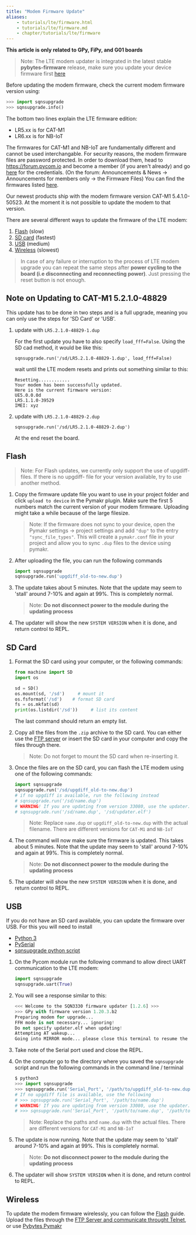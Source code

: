 ```yaml
---
title: "Modem Firmware Update"
aliases:
    - tutorials/lte/firmware.html
    - tutorials/lte/firmware.md
    - chapter/tutorials/lte/firmware
---
```


**This article is only related to GPy, FiPy, and G01 boards**

>Note: The LTE modem updater is integrated in the latest stable **pybytes-firmware** release, make sure you update your device firmware first [here](/updatefirmware/device/)

Before updating the modem firmware, check the current modem firmware version using:
```python
>>> import sqnsupgrade
>>> sqnsupgrade.info()
```
The bottom two lines explain the LTE firmware edition:

* LR5.xx is for CAT-M1
* LR6.xx is for NB-IoT

The firmwares for CAT-M1 and NB-IoT are fundamentally different and cannot be used interchangable. For security reasons, the modem firmware files are password protected. In order to download them, head to https://forum.pycom.io and become a member (if you aren't already) and go [here](https://forum.pycom.io/topic/4020/firmware-files-for-sequans-lte-modem-now-are-secured) for the credentials. (On the forum: Announcements & News &rarr; Announcements for members only &rarr; the Firmware Files)
You can find the firmwares listed [here](https://software.pycom.io/downloads/sequans2.html).

Our newest products ship with the modem firmware version CAT-M1 5.4.1.0-50523. At the moment it is not possible to update the modem to that version.

There are several different ways to update the firmware of the LTE modem:
1. [Flash](#flash) (slow)
1. [SD card](#sd-card) (fastest)
1. [USB](#usb) (medium)
1. [Wireless](#wireless) (slowest)

>In case of any failure or interruption to the process of LTE modem upgrade you can repeat the same steps after **power cycling to the board (i.e disconnecting and reconnecting power)**. Just pressing the reset button is not enough.



## Note on Updating to CAT-M1 5.2.1.0-48829

This update has to be done in two steps and is a full upgrade, meaning you can only use the steps for 'SD Card' or 'USB'.
1. update with `LR5.2.1.0-48829-1.dup`
    
    For the first update you have to also specify `load_fff=False`. Using the SD cad method, it would be like this:

    ```
    sqnsupgrade.run('/sd/LR5.2.1.0-48829-1.dup', load_fff=False)
    ```


    wait until the LTE modem resets and prints out something similar to this:

    ```
    Resetting............
    Your modem has been successfully updated.
    Here is the current firmware version:
    UE5.0.0.0d
    LR5.1.1.0-39529
    IMEI: xyz
    ```
2. update with `LR5.2.1.0-48829-2.dup`

    ```
    sqnsupgrade.run('/sd/LR5.2.1.0-48829-2.dup')
    ```
    At the end reset the board.

## Flash

>Note: For Flash updates, we currently only support the use of upgdiff- files. If there is no upgdiff- file for your version available, try to use another method. 

1. Copy the firmware update file you want to use in your project folder and click `upload to device` in the Pymakr plugin. Make sure the first 5 numbers match the current version of your modem firmware. Uploading might take a while because of the large filesize.
    > Note: If the firmware does not sync to your device, open the Pymakr settings &rarr; project settings and add `"dup"` to the entry `"sync_file_types"`. This will create a `pymakr.conf` file in your project and allow you to sync `.dup` files to the device using pymakr.
2. After uploading the file, you can run the following commands
    ```python
    import sqnsupgrade
    sqnsupgrade.run('upgdiff_old-to-new.dup')
    ```
3. The update takes about 5 minutes. Note that the update may seem to 'stall' around 7-10% and again at 99%. This is completely normal. 
    >Note: **Do not disconnect power to the module during the updating process**
4. The updater will show the new `SYSTEM VERSION` when it is done, and return control to REPL.

## SD Card

1. Format the SD card using your computer, or the following commands:
    ```python
    from machine import SD
    import os

    sd = SD()
    os.mount(sd, '/sd')     # mount it
    os.fsformat('/sd')    # format SD card
    fs = os.mkfat(sd)
    print(os.listdir('/sd'))     # list its content
    ```
    The last command should return an empty list.

2. Copy all the files from the `.zip` archive to the SD card. You can either use the [FTP server](gettingstarted/programming/ftp/) or insert the SD card in your computer and copy the files through there. 
    >Note: Do not forget to mount the SD card when re-inserting it.

3. Once the files are on the SD card, you can flash the LTE modem using one of the following commands:
    ```python
    import sqnsupgrade
    sqnsupgrade.run('/sd/upgdiff_old-to-new.dup')
    # if no upgdiff is available, run the following instead
    # sqnsupgrade.run('/sd/name.dup')
    # WARNING! If you are updating from version 33080, use the updater.elf file as well, this is not needed for the upgdiff file.
    # sqnsupgrade.run('/sd/name.dup', '/sd/updater.elf')

    ```
    >Note: Replace `name.dup` or `upgdiff_old-to-new.dup` with the actual filename. There are different versions for `CAT-M1`  and `NB-IoT`

4. The command will now make sure the firmware is updated. This takes about 5 minutes. Note that the update may seem to 'stall' around 7-10% and again at 99%. This is completely normal. 
    >Note: **Do not disconnect power to the module during the updating process**
5. The updater will show the new `SYSTEM VERSION` when it is done, and return control to REPL.


## USB
If you do not have an SD card available, you can update the firmware over USB. For this you will need to install 

* [Python 3](https://www.python.org/downloads)
* [PySerial](https://pythonhosted.org/pyserial/pyserial.html#installation)
* [sqnsupgrade python script](https://github.com/pycom/pycom-libraries/tree/master/lib/sqnsupgrade)

1. On the Pycom module run the following command to allow direct UART communication to the LTE modem:
    ```python
    import sqnsupgrade
    sqnsupgrade.uart(True)
    ```
1. You will see a response similar to this:
    ```python
    <<< Welcome to the SQN3330 firmware updater [1.2.6] >>>
    >>> GPy with firmware version 1.20.3.b2
    Preparing modem for upgrade...
    FFH mode is not necessary... ignoring!
    Do not specify updater.elf when updating!
    Attempting AT wakeup...
    Going into MIRROR mode... please close this terminal to resume the upgrade via UART
    ```
1. Take note of the Serial port used and close the REPL.

1. On the computer go to the directory where you saved the `sqnsupgrade` script and run the following commands in the command line / terminal
    ```python
    $ python3
    >>> import sqnsupgrade
    >>> sqnsupgrade.run('Serial_Port', '/path/to/upgdiff_old-to-new.dup')
    # If no upgdiff file is available, use the following
    # >>> sqnsupgrade.run('Serial_Port', '/path/to/name.dup')
    # WARNING! If you are updating from version 33080, use the updater.elf file as well, this is not needed for the upgdiff file
    # >>> sqnsupgrade.run('Serial_Port', '/path/to/name.dup', '/path/to/updater.elf')
    ```
    >Note: Replace the paths and `name.dup` with the actual files. There are different versions for `CAT-M1`  and `NB-IoT`

1. The update is now running. Note that the update may seem to 'stall' around 7-10% and again at 99%. This is completely normal. 
    >Note: **Do not disconnect power to the module during the updating process**
1.  The updater will show `SYSTEM VERSION` when it is done, and return control to REPL.


## Wireless

To update the modem firmware wirelessly, you can follow the [Flash](/updatefirmware/ltemodem/#flash) guide. Upload the files through the [FTP Server and communicate throught Telnet](/gettingstarted/programming/ftp/), or use [Pybytes Pymakr](https://pybytes.pycom.io/pymakr)


<!--
# Old content


Please also use the file upgdiff_33080-to-39529.dup (1.2M) from the archive.

    ```python
    import sqnsupgrade
    sqnsupgrade.run('upgdiff_33080-to-39529.dup', 'updater.elf')
    ```

We are using `CATM1-39529.zip` and `NB1-37781.zip` as examples in this tutorial.

After unpacking the zip archive, you will find each firmware packages contains two files, one being the firmware file (e.g. `CATM1-39529.dup` or `NB1-37781.dup`) and the `updater.elf` file, which is required when using the "recovery" firmware update method or if a previous upgrade failed and the modem is in recovery mode.

Please note that the `updater.elf` file is only around 300K so you can also store it inside the flash file system of the module. The firmware dup files will NOT fit into the available `/flash` file system on the module, so you either need to use an SD card or upload it directly from your computer.

>To upgrade from the previous CAT-M1 firmware 38638 you can simply upload the upgdiff_38638-to-39529.dup file (452K) from the CATM1-39529.zip archive into the /flash directory on your module and run:
```python
import sqnsupgrade
sqnsupgrade.run('upgdiff_38638-to-39529.dup')
```
If you are updating the Sequans firmware on your module for the first time, please use instead the file upgdiff_33080-to-39529.dup (1.2M) from the same archive.
Similar upgrade packages are available for the NB-IoT firmwares.


## Via SD card

To transfer the firmware files onto the SD card you have two options:

1. Format your SD card as with the FAT file system and then copy the files onto the card using your computer
2. Make sure your SD card has an MBR and a single primary partition, the format it directly on the module, mount it and transfer the firmware files onto the SD card using FTP. Please ensure the transfer is successful and that each file on the module has the same size as the original file on your PC.

```python

from machine import SD

sd = SD()
os.fsformat('/sd')    # format SD card
from machine import SD
sd = SD()
fs = os.mkfat(sd)
os.mount(fs, '/sd')     # mount it
os.listdir('/sd')      # list its content
```

Once you copied/uploaded the firmware files on to the SD card you can flash the LTE modem using the following command:

To flash the CAT-M1 firmware onto your device using the recovery method:

```python

import sqnsupgrade
sqnsupgrade.run('/sd/CATM1-39529.dup', '/sd/updater.elf')
```

To flash the NB-IoT firmware onto your device using the recovery method:

```python

import sqnsupgrade
sqnsupgrade.run('/sd/NB1-37781.dup', '/sd/updater.elf')
```

Please note you can directly flash the desired firmware onto your module, it is not necessary to upgrade to the latest CAT-M1 firmware before switching to NB-IoT.

If you have already mounted the SD card, please use the path you used when mounting it. Otherwise, if an absolute path other than `/flash` is specified, the script will automatically mount the SD card using the path specified.

Once update is finished successfully you will have a summary of new updated versions. The full output from the upgrade will looks similar to this:

```text
<<< Welcome to the SQN3330 firmware updater >>>
Attempting AT wakeup...
Starting STP (DO NOT DISCONNECT POWER!!!)
Session opened: version 1, max transfer 8192 bytes
Sending 54854 bytes: [########################################] 100%
Bootrom updated successfully, switching to upgrade mode
Attempting AT auto-negotiation...
Session opened: version 1, max transfer 2048 bytes
Sending 306076 bytes: [########################################] 100%
Attempting AT wakeup...
Upgrader loaded successfully, modem is in upgrade mode
Attempting AT wakeup...
Starting STP ON_THE_FLY
Session opened: version 1, max transfer 8192 bytes
Sending 5996938 bytes: [########################################] 100%
Code download done, returning to user mode
Resetting (DO NOT DISCONNECT POWER!!!)................
Upgrade completed!
Here's the current firmware version:

SYSTEM VERSION
==============
  FIRMWARE VERSION
    Bootloader0  : 5.1.1.0 [33080]
    Bootloader1  : 5.1.1.0 [38638]
    Bootloader2* : 5.1.1.0 [38638]
    NV Info      : 1.1,0,0
    Software     : 5.1.1.0 [38638] by robot-soft at 2018-08-20 09:51:46
    UE           : 5.0.0.0d
  COMPONENTS
    ZSP0         : 1.0.99-13604
    ZSP1         : 1.0.99-12341
```

{{% hint style="info" %}}
Please note that the firmware update may seem to "stall" around 7-10% and again at 99%. This is not an indication of a failure but the fact that the modem has to do some tasks during and the updater will wait for these tasks to be completed. Unless the upgrade process is hanging for more than 5 minutes, **do not interrupt the process** as you will have to start again if you don't finish it. It may also take several minutes for the updater to load before responding to the AT wakeup command.
{{% /hint %}}

After you have updated your modem once using the recovery method, you can now flash your modem again using just the `CATM1-38638.dup` or `NB1-37781.dup` file without specifying the `updater.elf` file. However, should the upgrade fail, your modem may end up in recovery mode and you will need the `updater.elf` file again. The updater will check for this and prompt you if using the `updater.elf` file is necessary.

Example output using just the firmware file:

```text
<<< Welcome to the SQN3330 firmware updater >>>
Attempting AT wakeup...

Starting STP ON_THE_FLY
Session opened: version 1, max transfer 8192 bytes
Sending 5996938 bytes: [########################################] 100%
Code download done, returning to user mode
Resetting (DO NOT DISCONNECT POWER!!!)............................................................................
Upgrade completed!
Here's the current firmware version:

SYSTEM VERSION
==============
  FIRMWARE VERSION
    Bootloader0  : 5.1.1.0 [33080]
    Bootloader1* : 5.1.1.0 [38638]
    Bootloader2  : 5.1.1.0 [38638]
    NV Info      : 1.1,0,0
    Software     : 5.1.1.0 [38638] by robot-soft at 2018-08-20 09:51:46
    UE           : 5.0.0.0d
  COMPONENTS
    ZSP0         : 1.0.99-13604
    ZSP1         : 1.0.99-12341
```

## Via UART Serial Interface

If you can't use an SD card to hold the firmware images, you can use the existing UART interface you have with the board to load these firmware files from your Computer.

You will need the following software installed on your computer:

1. [Python 3](https://www.python.org/downloads), if it's not directly available through your OS distributor
2. [PySerial](https://pythonhosted.org/pyserial/pyserial.html#installation)

You will also need to download the following Python scripts: [https://github.com/pycom/pycom-libraries/tree/master/lib/sqnsupgrade](https://github.com/pycom/pycom-libraries/tree/master/lib/sqnsupgrade)

**Important**: When upgrading your modem for the first time, even if you have updated it in the past with the old firmware update method, you **MUST** use the "recovery" upgrade method described below. Otherwise, you will risk breaking your module.

You can upload the `updater.elf` file to the module's flash file system rather than uploading it via UART directly to the modem, which will slightly increase the speed of the upgrade.

First, you need to prepare your modem for upgrade mode by using the following commands.

### **Commands to run on the Pycom module**

To use the recovery method:

```python

import sqnsupgrade
sqnsupgrade.uart(True)
```

To use the recovery method using the `updater.elf` file on the module**:**

```python

 import sqnsupgrade
 sqnsupgrade.uart(True,'/flash/updater.elf')
```

To use the normal method:

```python

 import sqnsupgrade
 sqnsupgrade.uart()
```

After this command is executed a message will be displayed asking you to close the port.

```text
Going into MIRROR mode... please close this terminal to resume the upgrade via UART
```

### **Commands to be run on your computer**

You must close the terminal/Atom or Visual Studio Code console to run the following commands from your computer:

Go to the directory where you saved the `sqnsupgrade` scripts and run the following commands in terminal:

When using the recovery method:

```python

$ python3
Python 3.6.5 (default, Apr 25 2018, 14:23:58)
[GCC 4.2.1 Compatible Apple LLVM 9.1.0 (clang-902.0.39.1)] on darwin
Type "help", "copyright", "credits" or "license" for more information.
>>>
>>> import sqnsupgrade
>>> sqnsupgrade.run('Serial_Port', '/path/to/CATM1-39529.dup', '/path/to/updater.elf')
```

When using the standard method (or if the `updater.elf` was loaded on the module):

```python

 $ python3
 Python 3.6.5 (default, Apr 25 2018, 14:23:58)
 [GCC 4.2.1 Compatible Apple LLVM 9.1.0 (clang-902.0.39.1)] on darwin
 Type "help", "copyright", "credits" or "license" for more information.
 >>>
 >>> import sqnsupgrade
 >>> sqnsupgrade.run('Serial_Port', '/path/to/CATM1-39529.dup')
```

Please note that the firmware update may seem to "stall" around 7-10% and again at 99%. This is not an indication of a failure but the fact that the modem has to do some tasks during and the updater will wait for these tasks to be completed. Unless the upgrade process is hanging for more than 5 minutes, **do not interrupt the process** as you will have to start again if you don't finish it. It may also take several minutes for the updater to load before responding to the AT wakeup command.

## Retrying process

In case of any failure or interruption to the process of LTE modem upgrade you can repeat the same steps **after doing a hard reset to the board (i.e disconnecting and reconnecting power), pressing the reset button is not enough.**

## Sqnsupgrade class

The latest version of the `sqnsupgrade` class has a few additional features that help with debugging or modem update.


#### sqnsupgrade.info()
     If the modem is in application mode, the current firmware version is displayed. This behaviour replaces the version() command which now is only available in uart() mode. Optional parameters are sqnsupgrade.info(verbose=False, debug=False)

#### sqnsupgrade.run(load_fff=True)
There is an optional command line load_fff for the sqnsupgrade.run() command. This is designed to be an internal flag. IMPORTANT: This should only be used when advised by Pycom Support.
-->
